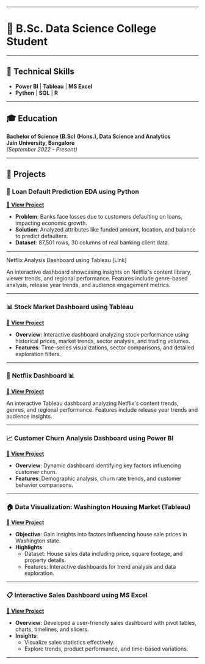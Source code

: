 
---

# 🌟 **B.Sc. Data Science College Student**  

---

## 🎯 **Technical Skills**  
- **Power BI** | **Tableau** | **MS Excel**  
- **Python** | **SQL** | **R**  

---

## 🎓 **Education**  
**Bachelor of Science (B.Sc) (Hons.), Data Science and Analytics**  
**Jain University, Bangalore**  
*(September 2022 - Present)*  

---

## 💼 **Projects**  


### 🏦 **Loan Default Prediction EDA using Python**  
**[🔗 View Project](https://drive.google.com/drive/folders/1u0T-WNsxHMP-E6vnEAZN4YPc8ll2gN0o?usp=drive_link)**  
- **Problem**: Banks face losses due to customers defaulting on loans, impacting economic growth.  
- **Solution**: Analyzed attributes like funded amount, location, and balance to predict defaulters.  
- **Dataset**: 87,501 rows, 30 columns of real banking client data.  

---

Netflix Analysis Dashboard using Tableau
[Link]

An interactive dashboard showcasing insights on Netflix's content library, viewer trends, and regional performance. Features include genre-based analysis, release year trends, and audience engagement metrics. 

---

### 📊 **Stock Market Dashboard using Tableau**  
**[🔗 View Project](https://drive.google.com/file/d/1UdCtYOjaZF3QiWFphLGTBbdjjYP3NKkm/view?usp=sharing)**  
- **Overview**: Interactive dashboard analyzing stock performance using historical prices, market trends, sector analysis, and trading volumes.  
- **Features**: Time-series visualizations, sector comparisons, and detailed exploration filters.

---

### 🎥 **Netflix Dashboard** 📊  
**[🔗 View Project](https://drive.google.com/file/d/1e6GWLCdJhro0CBkevWuYPKiAG7aC8YkK/view?usp=sharing)**  

An interactive Tableau dashboard analyzing Netflix's content trends, genres, and regional performance. Features include release year trends and audience insights.  

---

### 📈 **Customer Churn Analysis Dashboard using Power BI**  
**[🔗 View Project](https://drive.google.com/file/d/10zwh-h88BghIkJpt98IUYq8nEib2ZOXg/view?usp=drive_link)**  
- **Overview**: Dynamic dashboard identifying key factors influencing customer churn.  
- **Features**: Demographic analysis, churn rate trends, and customer behavior comparisons.  

---

### 🏠 **Data Visualization: Washington Housing Market (Tableau)**  
**[🔗 View Project](https://drive.google.com/drive/folders/1bgDaT-VMcmxVV2MeUJqOjx7KtYkwOyPo?usp=drive_link)**  
- **Objective**: Gain insights into factors influencing house sale prices in Washington state.  
- **Highlights**:  
  - Dataset: House sales data including price, square footage, and property details.  
  - Features: Interactive dashboards for trend analysis and data exploration.  

---

### 📋 **Interactive Sales Dashboard using MS Excel**  
**[🔗 View Project](https://drive.google.com/drive/folders/12vo-xq7MK0ROgNfGoiyGaCP0CciFviiW?usp=drive_link)**  
- **Overview**: Developed a user-friendly sales dashboard with pivot tables, charts, timelines, and slicers.  
- **Insights**:  
  - Visualize sales statistics effectively.  
  - Explore trends, product performance, and time-based variations.  

---



